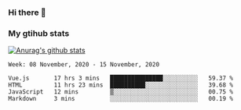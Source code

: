 ### Hi there 👋

### My gtihub stats

[![Anurag's github stats](https://github-readme-stats.vercel.app/api?username=gaozhidong)](https://github.com/gaozhidong/github-readme-stats)

<!--START_SECTION:waka-->
```text
Week: 08 November, 2020 - 15 November, 2020

Vue.js       17 hrs 3 mins   ███████████████░░░░░░░░░░   59.37 % 
HTML         11 hrs 23 mins  ██████████░░░░░░░░░░░░░░░   39.68 % 
JavaScript   12 mins         ▒░░░░░░░░░░░░░░░░░░░░░░░░   00.75 % 
Markdown     3 mins          ░░░░░░░░░░░░░░░░░░░░░░░░░   00.19 % 
```
<!--END_SECTION:waka-->